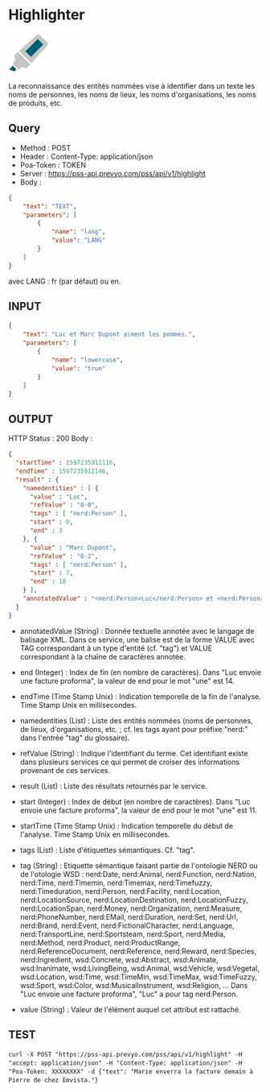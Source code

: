 Highlighter
==

<img src="../images/ic_pss_highlighter.png" alt="drawing" width="80"/>

La reconnaissance des entités nommées vise à identifier dans un texte les noms de personnes, les noms de lieux, les noms d'organisations, les noms de produits, etc.

Query
--
* Method : POST
* Header : Content-Type: application/json
* Poa-Token : TOKEN
* Server : https://pss-api.prevyo.com/pss/api/v1/highlight
* Body : 

```JSON
{
	"text": "TEXT",
	"parameters": [
		{
			"name": "lang",
			"value": "LANG"
		}
	]
}
```
avec LANG : fr (par défaut) ou en.

INPUT
--

```JSON
{
    "text": "Luc et Marc Dupont aiment les pommes.",
    "parameters": [
        {
            "name": "lowercase",
            "value": "true"
        }
    ]
}
```

OUTPUT
--
HTTP Status : 200
Body :

```JSON
{
  "startTime" : 1597235911116,
  "endTime" : 1597235912146,
  "result" : {
    "namedentities" : [ {
      "value" : "Luc",
      "refValue" : "0-0",
      "tags" : [ "nerd:Person" ],
      "start" : 0,
      "end" : 3
    }, {
      "value" : "Marc Dupont",
      "refValue" : "0-2",
      "tags" : [ "nerd:Person" ],
      "start" : 7,
      "end" : 18
    } ],
    "annotatedValue" : "<nerd:Person>Luc</nerd:Person> et <nerd:Person>Marc Dupont</nerd:Person> aiment les pommes ."
  }
}
```

* annotatedValue (String) : Donnée textuelle annotée avec le langage de balisage XML. Dans ce service, une balise est de la forme <TAG>VALUE</TAG> avec TAG correspondant à un type d'entité (cf. "tag") et VALUE correspondant à la chaîne de caractères annotée.

* end (Integer) : Index de fin (en nombre de caractères).
Dans "Luc envoie une facture proforma", la valeur de end pour le mot "une" est 14.

* endTime (Time Stamp Unix) : Indication temporelle de la fin de l'analyse. Time Stamp Unix en millisecondes.

* namedentities (List) : Liste des entités nommées (noms de personnes, de lieux, d'organisations, etc. ; cf. les tags ayant pour préfixe "nerd:" dans l'entrée "tag" du glossaire).

* refValue (String) : Indique l'identifiant du terme. Cet identifiant existe dans plusieurs services ce qui permet de croiser des informations provenant de ces services.

* result (List) : Liste des résultats retournés par le service.

* start (Integer) : Index de début (en nombre de caractères).
Dans "Luc envoie une facture proforma", la valeur de end pour le mot "une" est 11.

* startTime (Time Stamp Unix) : Indication temporelle du début de l'analyse. Time Stamp Unix en millisecondes.

* tags (List) : Liste d'étiquettes sémantiques. Cf. "tag".

* tag (String) : Etiquette sémantique faisant partie de l'ontologie NERD ou de l'otologie WSD : nerd:Date, nerd:Animal, nerd:Function, nerd:Nation, nerd:Time, nerd:Timemin, nerd:Timemax, nerd:Timefuzzy, nerd:Timeduration, nerd:Person, nerd:Facility, nerd:Location, nerd:LocationSource, nerd:LocationDestination, nerd:LocationFuzzy, nerd:LocationSpan, nerd:Money, nerd:Organization, nerd:Measure, nerd:PhoneNumber, nerd:EMail, nerd:Duration, nerd:Set, nerd:Url, nerd:Brand, nerd:Event, nerd:FictionalCharacter, nerd:Language, nerd:TransportLine, nerd:Sportsteam, nerd:Sport, nerd:Media, nerd:Method, nerd:Product, nerd:ProductRange, nerd:ReferenceDocument, nerd:Reference, nerd:Reward, nerd:Species, nerd:Ingredient, wsd:Concrete, wsd:Abstract, wsd:Animate, wsd:Inanimate, wsd:LivingBeing, wsd:Animal, wsd:Vehicle, wsd:Vegetal, wsd:Location, wsd:Time, wsd:TimeMin, wsd:TimeMax, wsd:TimeFuzzy, wsd:Sport, wsd:Color, wsd:MusicalInstrument, wsd:Religion, ...
Dans "Luc envoie une facture proforma", "Luc" a pour tag nerd:Person.

* value (String) : Valeur de l'élément auquel cet attribut est rattaché.

TEST
--

`curl -X POST "https://pss-api.prevyo.com/pss/api/v1/highlight" -H "accept: application/json" -H "Content-Type: application/json" -H "Poa-Token: XXXXXXXX" -d {"text": "Marie enverra la facture demain à Pierre de chez Emvista."}` 
